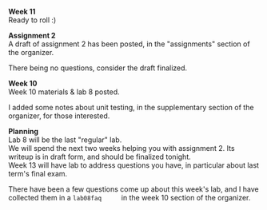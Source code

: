 **Week 11**  
Ready to roll :)

**Assignment 2**  
A draft of assignment 2 has been posted, in the "assignments" section 
of the organizer. 

There being no questions, consider the draft finalized.

**Week 10**  
Week 10 materials & lab 8 posted.

I added some notes about unit testing, in the supplementary section of the
organizer, for those interested.

**Planning**  
Lab 8 will be the last "regular" lab.  
We will spend the next two weeks helping you with assignment 2.
Its writeup is in draft form, and should be finalized tonight.  
Week 13 will have lab to address questions you have, in particular
about last term's final exam.

There have been a few questions come up about this week's lab, and I have collected
them in a `lab08faq     ` in the week 10 section of the organizer.